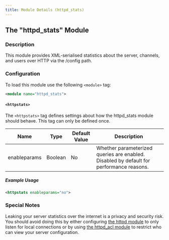 ```yaml
---
title: Module Details (httpd_stats)
---
```


## The "httpd_stats" Module

### Description

This module provides XML-serialised statistics about the server, channels, and users over HTTP via the /config path.

### Configuration

To load this module use the following `<module>` tag:

```xml
<module name="httpd_stats">
```
#### `<httpstats>`

The `<httpstats>` tag defines settings about how the httpd_stats module should behave. This tag can only be defined once.

Name         | Type    | Default Value | Description
------------ | ------- | ------------- | -----------
enableparams | Boolean | No            | Whether parameterized queries are enabled. Disabled by default for performance reasons.

##### Example Usage

```xml
<httpstats enableparams="no">
```

### Special Notes

Leaking your server statistics over the internet is a privacy and security risk. You should avoid doing this by either configuring [the httpd module](/3/modules/httpd) to only listen for local connections or by using [the httpd_acl module](/3/modules/httpd_acl) to restrict who can view your server configuration.
